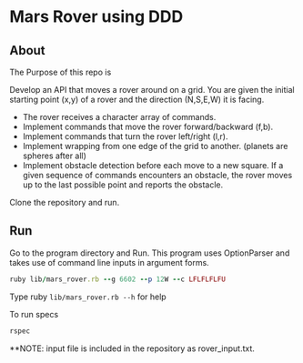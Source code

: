 # Mars Rover using DDD

## About
The Purpose of this repo is

Develop an API that moves a rover around on a grid.
 You are given the initial starting point (x,y) of a rover and the direction (N,S,E,W) it is facing.
 - The rover receives a character array of commands.
 - Implement commands that move the rover forward/backward (f,b).
 - Implement commands that turn the rover left/right (l,r).
 - Implement wrapping from one edge of the grid to another. (planets are spheres after all)
 - Implement obstacle detection before each move to a new square.
   If a given sequence of commands encounters an obstacle, the rover moves up to the last possible point and reports the obstacle.


Clone the repository and run.

## Run

Go to the program directory and Run. This program uses OptionParser and takes use of command line inputs in argument forms. 

```ruby
ruby lib/mars_rover.rb --g 6602 --p 12W --c LFLFLFLFU
```

Type ruby ```lib/mars_rover.rb --h``` for help

To run specs

```ruby
rspec
```


**NOTE: input file is included in the repository as rover_input.txt.
